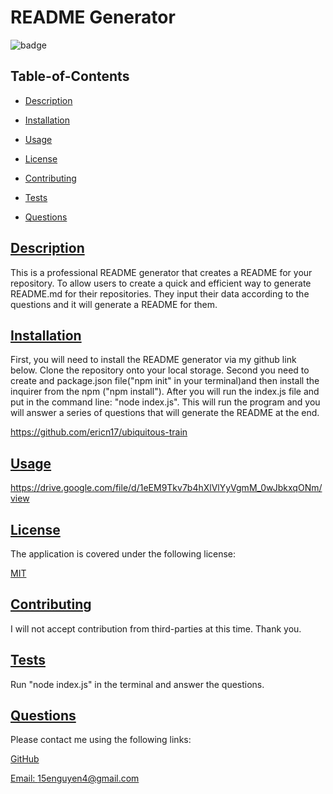   # README Generator
  
  
  ![badge](https://img.shields.io/badge/license-MIT-blue)
    
  ## Table-of-Contents
  * [Description](#description)
  * [Installation](#installation)
  * [Usage](#usage)
  
  * [License](#license)
    
  * [Contributing](#contributing)
  * [Tests](#tests)
  * [Questions](#questions)
  
  ## [Description](#table-of-contents)
  This is a professional README generator that creates a README for your repository.
  To allow users to create a quick and efficient way to generate README.md for their repositories.
  They input their data according to the questions and it will generate a README for them.
  ## [Installation](#table-of-contents)
  First, you will need to install the README generator via my github link below. Clone the repository onto your local storage. Second you need to create and package.json file("npm init" in  your terminal)and then install the inquirer from the npm ("npm install"). After you will run the index.js file and put in the command line: "node index.js". This will run the program and you will answer a series of questions that will generate the README at the end.
  
  https://github.com/ericn17/ubiquitous-train
  
  ## [Usage](#table-of-contents)
 
 https://drive.google.com/file/d/1eEM9Tkv7b4hXlVlYyVgmM_0wJbkxqONm/view
  
  ## [License](#table-of-contents)
  The application is covered under the following license:
  
  [MIT](https://choosealicense.com/licenses/MIT)
    
    
  ## [Contributing](#table-of-contents)
  
  
  I will not accept contribution from third-parties at this time. Thank you.
    
  ## [Tests](#table-of-contents)
  Run "node index.js" in the terminal and answer the questions.
  ## [Questions](#table-of-contents)
  Please contact me using the following links:
  
  [GitHub](https://github.com/ericn17)
  
  [Email: 15enguyen4@gmail.com](mailto:15enguyen4@gmail.com)

